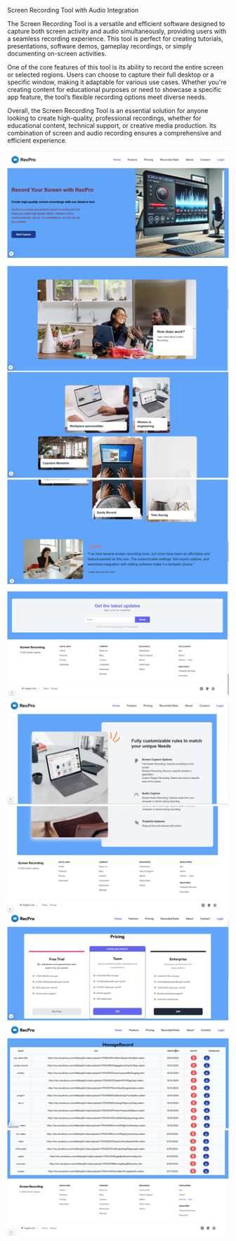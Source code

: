Screen Recording Tool with Audio Integration

The Screen Recording Tool is a versatile and efficient software designed to capture both screen activity and audio simultaneously, providing users with a seamless recording experience. This tool is perfect for creating tutorials, presentations, software demos, gameplay recordings, or simply documenting on-screen activities.

One of the core features of this tool is its ability to record the entire screen or selected regions. Users can choose to capture their full desktop or a specific window, making it adaptable for various use cases. Whether you're creating content for educational purposes or need to showcase a specific app feature, the tool’s flexible recording options meet diverse needs.


Overall, the Screen Recording Tool is an essential solution for anyone looking to create high-quality, professional recordings, whether for educational content, technical support, or creative media production. Its combination of screen and audio recording ensures a comprehensive and efficient experience.

![image alt](https://github.com/ankita8188/Screen-Recording-Tool/blob/a5f22adea53fcdf46ffedc928f52cf92227fa3ce/010eaeaf-387f-4e5e-a504-917f40ec4546.jpg)

![image alt](https://github.com/ankita8188/Screen-Recording-Tool/blob/d9a8675a811035e2cc18ebd1162be80e6850a8d0/f14cb6e9-bec7-477b-8f33-7df0a319a5ca.jpg)
![image alt](https://github.com/ankita8188/Screen-Recording-Tool/blob/81cb125cd3489c3d55c91f4d4e86d15ae99c479f/7efebd52-0fc2-4f7f-8c35-f1456e8007d3.jpg)
![image alt](https://github.com/ankita8188/Screen-Recording-Tool/blob/2ddb7661f9500e0b020418e39601aaedc5ef7481/7a69c5c0-92a8-4f44-9405-082d18e269c5.jpg)

![image alt](https://github.com/ankita8188/Screen-Recording-Tool/blob/3cf6358d810d75972a0191849d1b17113d687e4e/95930ecb-a8f9-44d0-a5f1-f1f4f232d29a.jpg)
![image alt](https://github.com/ankita8188/Screen-Recording-Tool/blob/8b37086d6ab9b605e74f559fb9bf9ea786ced27b/f466782a-8171-4782-b537-1b52ad2f2393.jpg)
![image alt](https://github.com/ankita8188/Screen-Recording-Tool/blob/60c9e765a14e0a5f843faaabef22f6a55e0dc90b/b65d8bec-d817-4106-b052-61bedcd108c6.jpg)
![image alt](https://github.com/ankita8188/Screen-Recording-Tool/blob/989fb2926d9fb99c1b396cce25505839d0420cae/138495bd-659e-40f2-8c1d-0b4a35b64263.jpg)
![image alt](https://github.com/ankita8188/Screen-Recording-Tool/blob/6b307a8623363bc1edf9bfc017f14fc6298f3dca/Screenshot%202025-02-08%20173732.png)
![image alt](https://github.com/ankita8188/Screen-Recording-Tool/blob/539bf96b67ca035cabb86dd6f0f2b96ab87641b0/Screenshot%202025-02-08%20173754.png)
